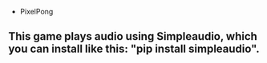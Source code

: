 - PixelPong

## This game plays audio using Simpleaudio, which you can install like this: "pip install simpleaudio".
